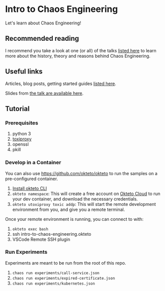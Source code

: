 # Intro to Chaos Engineering

Let's learn about Chaos Engineering!

## Recommended reading

I recommend you take a look at one (or all) of the talks [listed here](docs/resources.md) to learn more about the history, theory and reasons behind Chaos Engineering.

## Useful links

Articles, blog posts, getting started guides [listed here](docs/links.md).

Slides from [the talk are available here](docs/intro-to-chaos-testing.pdf).


## Tutorial

### Prerequisites
1. python 3
1. [toxiproxy](https://github.com/Shopify/toxiproxy)
1. openssl
1. pkill

### Develop in a Container
You can also use https://github.com/okteto/okteto to run the samples on a pre-configured container.

1. [Install okteto CLI](https://okteto.com/docs/getting-started/installation/index.html)
1. `okteto namespace`: This will create a free account on [Okteto Cloud](https://cloud.okteto.com) to run your dev container, and download the necessary credentials.
1. `okteto utoxiproxy toxic addp`: This will start the remote development environment from you, and give you a remote terminal. 

Once your remote environment is running, you can connect to with:
1. `okteto exec bash`
1. ssh intro-to-chaos-engineering.okteto
1. VSCode Remote SSH plugin


### Run Experiments

Experiments are meant to be run from the root of this repo.

1. `chaos run experiments/call-service.json`
1. `chaos run experiments/expired-certificate.json`
1. `chaos run experiments/kubernetes.json`